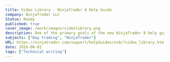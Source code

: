 ```yaml
---
title: Video Library - NinjaTrader 8 Help Guide
company: NinjaTrader LLC
Status: Ready
published: true
cover_image: /work/images/videolibrary.png
description: One of the primary goals of the new NinjaTrader 8 help guide was to make it media-rich and user-friendly. Where possible, we tried to include videos to help users understand software operation concepts and tutorials. I was involved with planning and writing many of the scripts that were used in our collection of videos, and was also responsible for updating the help guide with the video content as each new video was released. This page shows an overview list of all the videos available through the help guide.
subjects: ["Day trading", "NinjaTrader"]
URL: https://ninjatrader.com/support/helpGuides/nt8/?video_library.htm
date: 2016-06-01
tags: ["Technical writing"]
---
```

